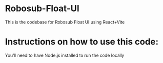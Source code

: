 # Robosub-Float-UI
This is the codebase for Robosub Float UI using React+Vite

#  Instructions on how to use this code:
You'll need to have Node.js installed to run the code locally
